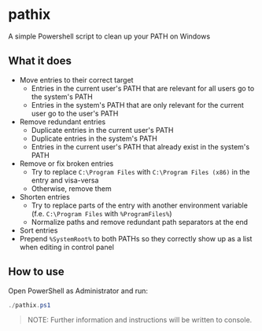 # pathix

A simple Powershell script to clean up your PATH on Windows

## What it does

- Move entries to their correct target
  - Entries in the current user's PATH that are relevant for all users go to the system's PATH
  - Entries in the system's PATH that are only relevant for the current user go to the user's PATH
- Remove redundant entries
  - Duplicate entries in the current user's PATH
  - Duplicate entries in the system's PATH
  - Entries in the current user's PATH that already exist in the system's PATH
- Remove or fix broken entries
  - Try to replace `C:\Program Files` with `C:\Program Files (x86)` in the entry and visa-versa
  - Otherwise, remove them
- Shorten entries
  - Try to replace parts of the entry with another environment variable (f.e. `C:\Program Files` with `%ProgramFiles%`)
  - Normalize paths and remove redundant path separators at the end
- Sort entries
- Prepend `%SystemRoot%` to both PATHs so they correctly show up as a list when editing in control panel

## How to use

Open PowerShell as Administrator and run:
```powershell
./pathix.ps1
```
> NOTE: Further information and instructions will be written to console.
